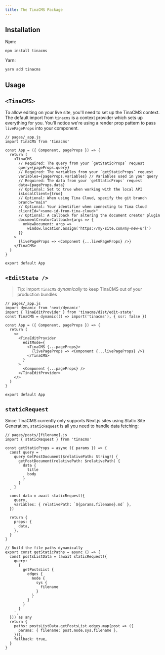 ```yaml
---
title: The TinaCMS Package
---
```


## Installation

Npm:

```bash
npm install tinacms
```

Yarn:

```bash
yarn add tinacms
```

## Usage

## `<TinaCMS>`

To allow editing on your live site, you'll need to set up the TinaCMS context. The default import from `tinacms` is a context provider which sets up everything for you. You'll notice we're using a render prop pattern to pass `livePageProps` into your component.

```tsx
// pages/_app.js
import TinaCMS from 'tinacms'

const App = ({ Component, pageProps }) => {
  return (
    <TinaCMS
      // Required: The query from your `getStaticProps` request
      query={pageProps.query}
      // Required: The variables from your `getStaticProps` request
      variables={pageProps.variables} // Variables used in your query
      // Required: The data from your `getStaticProps` request
      data={pageProps.data}
      // Optional: Set to true when working with the local API
      isLocalClient={true}
      // Optional: When using Tina Cloud, specify the git branch
      branch="main"
      // Optional: Your identifier when connecting to Tina Cloud
      clientId="<some-id-from-tina-cloud>"
      // Optional: A callback for altering the document creator plugin
      documentCreatorCallback={args => {
        onNewDocument: args =>
          window.location.assign('https://my-site.com/my-new-url')
      }}
    >
      {livePageProps => <Component {...livePageProps} />}
    </TinaCMS>
  )
}

export default App
```

## `<EditState />`

> Tip: import `TinaCMS` _dynamically_ to keep TinaCMS out of your production bundles

```tsx
// pages/_app.js
import dynamic from 'next/dynamic'
import { TinaEditProvider } from 'tinacms/dist/edit-state'
const TinaCMS = dynamic(() => import('tinacms'), { ssr: false })

const App = ({ Component, pageProps }) => {
  return (
    <>
      <TinaEditProvider
        editMode={
          <TinaCMS {...pageProps}>
            {livePageProps => <Component {...livePageProps} />}
          </TinaCMS>
        }
      >
        <Component {...pageProps} />
      </TinaEditProvider>
    </>
  )
}

export default App
```

## `staticRequest`

Since TinaCMS currently only supports Next.js sites using Static Site Generation, `staticRequest` is all you need to handle data fetching:

```tsx
// pages/posts/[filename].js
import { staticRequest } from 'tinacms'

const getStaticProps = async ({ params }) => {
  const query = `
    query GetPostDocument($relativePath: String!) {
      getPostDocument(relativePath: $relativePath) {
        data {
          title
          body
        }
      }
    }
  `
  const data = await staticRequest({
    query,
    variables: { relativePath: `${params.filename}.md` },
  })

  return {
    props: {
      data,
    },
  }
}

// Build the file paths dynamically
export const getStaticPaths = async () => {
  const postsListData = (await staticRequest({
    query: `
      {
        getPostsList {
          edges {
            node {
              sys {
                filename
              }
            }
          }
        }
      }
    `,
  })) as any
  return {
    paths: postsListData.getPostsList.edges.map(post => ({
      params: { filename: post.node.sys.filename },
    })),
    fallback: true,
  }
}
```
